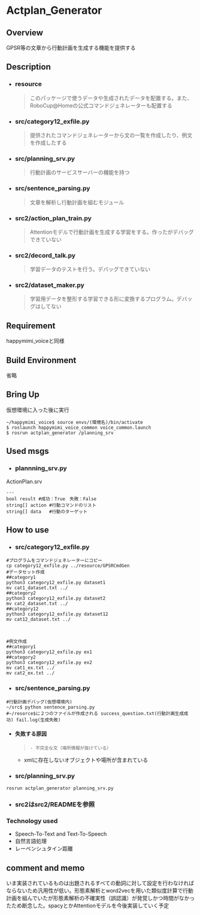 # Actplan_Generator

## Overview
GPSR等の文章から行動計画を生成する機能を提供する

## Description
- ### resource
    > このパッケージで使うデータや生成されたデータを配置する。また、RoboCup@Homeの公式コマンドジェネレーターも配置する

- ### src/category12_exfile.py
    > 提供されたコマンドジェネレーターから文の一覧を作成したり、例文を作成したする

- ### src/planning_srv.py
    > 行動計画のサービスサーバーの機能を持つ

- ### src/sentence_parsing.py
    > 文章を解析し行動計画を組むモジュール

- ### src2/action_plan_train.py
    > Attentionモデルで行動計画を生成する学習をする。作ったがデバッグできていない

- ### src2/decord_talk.py
    > 学習データのテストを行う。デバッグできていない

- ### src2/dataset_maker.py
    > 学習用データを整形する学習できる形に変換するプログラム。デバッグはしてない

## Requirement
happymimi_voiceと同様

## Build Environment
省略

## Bring Up
仮想環境に入った後に実行
```
~/happymimi_voice$ source envs/(環境名)/bin/activate
$ roslaunch happymimi_voice_common voice_common.launch
$ rosrun actplan_generator /planning_srv

```

## Used msgs
- ### plannning_srv.py
ActionPlan.srv
```
---
bool result	#成功：True　失敗：False
string[] action	#行動コマンドのリスト
string[] data	#行動のターゲット
```

## How to use

- ### src/category12_exfile.py
```
#プログラムをコマンドジェネレーターにコピー
cp category12_exfile.py ../resource/GPSRCmdGen
#データセット作成
##category1
python3 category12_exfile.py dataset1
mv cat1_dataset.txt ../
##category2
python3 category12_exfile.py dataset2
mv cat2_dataset.txt ../
##category12
python3 category12_exfile.py dataset12
mv cat12_dataset.txt ../



#例文作成
##category1
python3 category12_exfile.py ex1
##category2
python3 category12_exfile.py ex2
mv cat1_ex.txt ../
mv cat2_ex.txt ../

```

- ### src/sentence_parsing.py
```
#行動計画デバッグ(仮想環境内)
~/src$ python sentence_parsing.py
#~/resorce$に２つのファイルが作成される success_question.txt(行動計画生成成功) fail.log(生成失敗)
```
- #### 失敗する原因
  >     - 不完全な文（場所情報が抜けている）
	- xmlに存在しないオブジェクトや場所が含まれている

- ### src/planning_srv.py
```
rosrun actplan_generator planning_srv.py
```
- ### src2はsrc2/READMEを参照

### Technology used
- Speech-To-Text and Text-To-Speech
- 自然言語処理
- レーベンシュタイン距離

## comment and memo
いま実装されているものは出題されるすべての動詞に対して設定を行わなければならないため汎用性が低い。形態素解析とword2vecを用いた類似度計算で行動計画を組んでいたが形態素解析の不確実性（誤認識）が発覚しかつ時間がなかったため断念した。spacyとかAttentionモデルを今後実装していく予定
